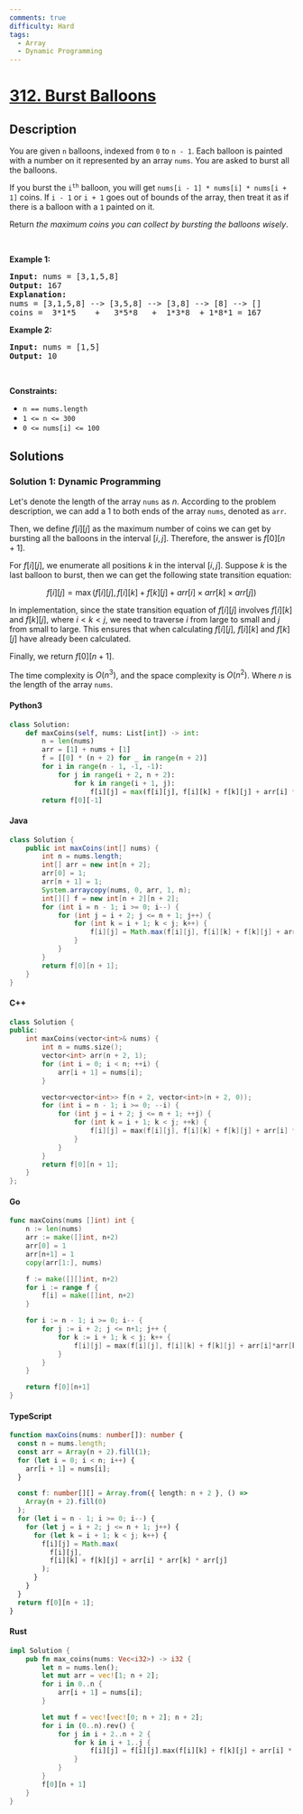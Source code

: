 ```yaml
---
comments: true
difficulty: Hard
tags:
  - Array
  - Dynamic Programming
---
```


<!-- problem:start -->

# [312. Burst Balloons](https://leetcode.com/problems/burst-balloons)

## Description

<!-- description:start -->

<p>You are given <code>n</code> balloons, indexed from <code>0</code> to <code>n - 1</code>. Each balloon is painted with a number on it represented by an array <code>nums</code>. You are asked to burst all the balloons.</p>

<p>If you burst the <code>i<sup>th</sup></code> balloon, you will get <code>nums[i - 1] * nums[i] * nums[i + 1]</code> coins. If <code>i - 1</code> or <code>i + 1</code> goes out of bounds of the array, then treat it as if there is a balloon with a <code>1</code> painted on it.</p>

<p>Return <em>the maximum coins you can collect by bursting the balloons wisely</em>.</p>

<p>&nbsp;</p>
<p><strong class="example">Example 1:</strong></p>

<pre>
<strong>Input:</strong> nums = [3,1,5,8]
<strong>Output:</strong> 167
<strong>Explanation:</strong>
nums = [3,1,5,8] --&gt; [3,5,8] --&gt; [3,8] --&gt; [8] --&gt; []
coins =  3*1*5    +   3*5*8   +  1*3*8  + 1*8*1 = 167</pre>

<p><strong class="example">Example 2:</strong></p>

<pre>
<strong>Input:</strong> nums = [1,5]
<strong>Output:</strong> 10
</pre>

<p>&nbsp;</p>
<p><strong>Constraints:</strong></p>

<ul>
	<li><code>n == nums.length</code></li>
	<li><code>1 &lt;= n &lt;= 300</code></li>
	<li><code>0 &lt;= nums[i] &lt;= 100</code></li>
</ul>

<!-- description:end -->

## Solutions

<!-- solution:start -->

### Solution 1: Dynamic Programming

Let's denote the length of the array `nums` as $n$. According to the problem description, we can add a $1$ to both ends of the array `nums`, denoted as `arr`.

Then, we define $f[i][j]$ as the maximum number of coins we can get by bursting all the balloons in the interval $[i, j]$. Therefore, the answer is $f[0][n+1]$.

For $f[i][j]$, we enumerate all positions $k$ in the interval $[i, j]$. Suppose $k$ is the last balloon to burst, then we can get the following state transition equation:

$$
f[i][j] = \max(f[i][j], f[i][k] + f[k][j] + arr[i] \times arr[k] \times arr[j])
$$

In implementation, since the state transition equation of $f[i][j]$ involves $f[i][k]$ and $f[k][j]$, where $i < k < j$, we need to traverse $i$ from large to small and $j$ from small to large. This ensures that when calculating $f[i][j]$, $f[i][k]$ and $f[k][j]$ have already been calculated.

Finally, we return $f[0][n+1]$.

The time complexity is $O(n^3)$, and the space complexity is $O(n^2)$. Where $n$ is the length of the array `nums`.

<!-- tabs:start -->

#### Python3

```python
class Solution:
    def maxCoins(self, nums: List[int]) -> int:
        n = len(nums)
        arr = [1] + nums + [1]
        f = [[0] * (n + 2) for _ in range(n + 2)]
        for i in range(n - 1, -1, -1):
            for j in range(i + 2, n + 2):
                for k in range(i + 1, j):
                    f[i][j] = max(f[i][j], f[i][k] + f[k][j] + arr[i] * arr[k] * arr[j])
        return f[0][-1]
```

#### Java

```java
class Solution {
    public int maxCoins(int[] nums) {
        int n = nums.length;
        int[] arr = new int[n + 2];
        arr[0] = 1;
        arr[n + 1] = 1;
        System.arraycopy(nums, 0, arr, 1, n);
        int[][] f = new int[n + 2][n + 2];
        for (int i = n - 1; i >= 0; i--) {
            for (int j = i + 2; j <= n + 1; j++) {
                for (int k = i + 1; k < j; k++) {
                    f[i][j] = Math.max(f[i][j], f[i][k] + f[k][j] + arr[i] * arr[k] * arr[j]);
                }
            }
        }
        return f[0][n + 1];
    }
}
```

#### C++

```cpp
class Solution {
public:
    int maxCoins(vector<int>& nums) {
        int n = nums.size();
        vector<int> arr(n + 2, 1);
        for (int i = 0; i < n; ++i) {
            arr[i + 1] = nums[i];
        }

        vector<vector<int>> f(n + 2, vector<int>(n + 2, 0));
        for (int i = n - 1; i >= 0; --i) {
            for (int j = i + 2; j <= n + 1; ++j) {
                for (int k = i + 1; k < j; ++k) {
                    f[i][j] = max(f[i][j], f[i][k] + f[k][j] + arr[i] * arr[k] * arr[j]);
                }
            }
        }
        return f[0][n + 1];
    }
};
```

#### Go

```go
func maxCoins(nums []int) int {
    n := len(nums)
    arr := make([]int, n+2)
    arr[0] = 1
    arr[n+1] = 1
    copy(arr[1:], nums)

    f := make([][]int, n+2)
    for i := range f {
        f[i] = make([]int, n+2)
    }

    for i := n - 1; i >= 0; i-- {
        for j := i + 2; j <= n+1; j++ {
            for k := i + 1; k < j; k++ {
                f[i][j] = max(f[i][j], f[i][k] + f[k][j] + arr[i]*arr[k]*arr[j])
            }
        }
    }

    return f[0][n+1]
}
```

#### TypeScript

```ts
function maxCoins(nums: number[]): number {
  const n = nums.length;
  const arr = Array(n + 2).fill(1);
  for (let i = 0; i < n; i++) {
    arr[i + 1] = nums[i];
  }

  const f: number[][] = Array.from({ length: n + 2 }, () =>
    Array(n + 2).fill(0)
  );
  for (let i = n - 1; i >= 0; i--) {
    for (let j = i + 2; j <= n + 1; j++) {
      for (let k = i + 1; k < j; k++) {
        f[i][j] = Math.max(
          f[i][j],
          f[i][k] + f[k][j] + arr[i] * arr[k] * arr[j]
        );
      }
    }
  }
  return f[0][n + 1];
}
```

#### Rust

```rust
impl Solution {
    pub fn max_coins(nums: Vec<i32>) -> i32 {
        let n = nums.len();
        let mut arr = vec![1; n + 2];
        for i in 0..n {
            arr[i + 1] = nums[i];
        }

        let mut f = vec![vec![0; n + 2]; n + 2];
        for i in (0..n).rev() {
            for j in i + 2..n + 2 {
                for k in i + 1..j {
                    f[i][j] = f[i][j].max(f[i][k] + f[k][j] + arr[i] * arr[k] * arr[j]);
                }
            }
        }
        f[0][n + 1]
    }
}
```

<!-- tabs:end -->

<!-- solution:end -->

<!-- problem:end -->
